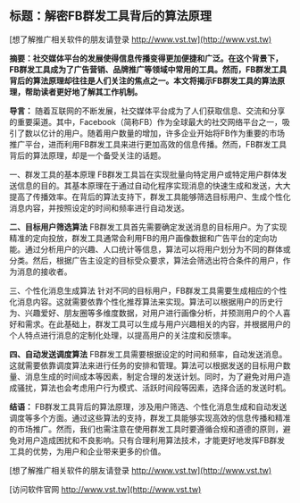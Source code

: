 ## **标题：解密FB群发工具背后的算法原理**

[想了解推广相关软件的朋友请登录 http://www.vst.tw](http://www.vst.tw)

**摘要：社交媒体平台的发展使得信息传播变得更加便捷和广泛。在这个背景下，FB群发工具成为了广告营销、品牌推广等领域中常用的工具。然而，FB群发工具背后的算法原理却往往是人们关注的焦点之一。本文将揭示FB群发工具的算法原理，帮助读者更好地了解其工作机制。**

**导言：**
随着互联网的不断发展，社交媒体平台成为了人们获取信息、交流和分享的重要渠道。其中，Facebook（简称FB）作为全球最大的社交网络平台之一，吸引了数以亿计的用户。随着用户数量的增加，许多企业开始将FB作为重要的市场推广平台，进而利用FB群发工具来进行更加高效的信息传播。然而，FB群发工具背后的算法原理，却是一个备受关注的话题。

一、群发工具的基本原理
FB群发工具旨在实现批量向特定用户或特定用户群体发送信息的目的。其基本原理在于通过自动化程序实现消息的快速生成和发送，大大提高了传播效率。在背后的算法支持下，群发工具能够筛选目标用户、生成个性化消息内容，并按照设定的时间和频率进行自动发送。

**二、目标用户筛选算法**
FB群发工具首先需要确定发送消息的目标用户。为了实现精准的定向投放，群发工具通常会利用FB的用户画像数据和广告平台的定向功能。通过分析用户的兴趣、人口统计等信息，算法可以将用户划分为不同的群体或分类。然后，根据广告主设定的目标受众要求，算法会筛选出符合条件的用户，作为消息的接收者。

三、个性化消息生成算法
针对不同的目标用户，FB群发工具需要生成相应的个性化消息内容。这就需要依靠个性化推荐算法来实现。算法可以根据用户的历史行为、兴趣爱好、朋友圈等多维度数据，对用户进行画像分析，并预测用户的个人喜好和需求。在此基础上，群发工具可以生成与用户兴趣相关的内容，并根据用户的个人特点进行消息的定制化处理，以提高用户的关注度和反馈率。

**四、自动发送调度算法**
FB群发工具需要根据设定的时间和频率，自动发送消息。这就需要依靠调度算法来进行任务的安排和管理。算法可以根据发送的目标用户数量、消息生成的时间成本等因素，制定合理的发送计划。同时，为了避免对用户造成骚扰，算法也会考虑用户行为模式、活跃时间段等因素，选择合适的发送时机。

**结语：**
FB群发工具背后的算法原理，涉及用户筛选、个性化消息生成和自动发送调度等多个方面。通过这些算法的支持，群发工具能够实现高效的信息传播和精准的市场推广。然而，我们也需注意在使用群发工具时要遵循合规和道德的原则，避免对用户造成困扰和不良影响。只有合理利用算法技术，才能更好地发挥FB群发工具的优势，为用户和企业带来更多的价值。

[想了解推广相关软件的朋友请登录 http://www.vst.tw](http://www.vst.tw)


[访问软件官网 http://www.vst.tw](http://www.vst.tw)
